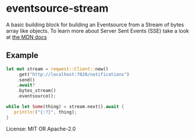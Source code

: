 # eventsource-stream

A basic building block for building an Eventsource from a Stream of bytes array like objects. To
learn more about Server Sent Events (SSE) take a look at [the MDN
docs](https://developer.mozilla.org/en-US/docs/Web/API/Server-sent_events/Using_server-sent_events)

## Example

```rust
let mut stream = reqwest::Client::new()
    .get("http://localhost:7020/notifications")
    .send()
    .await?
    .bytes_stream()
    .eventsource();

while let Some(thing) = stream.next().await {
   println!("{:?}", thing);
}
```

License: MIT OR Apache-2.0
